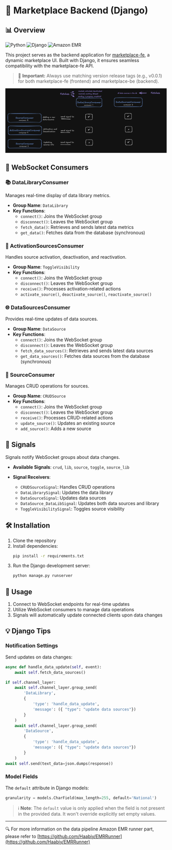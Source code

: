 # 🚀 Marketplace Backend (Django)

## 📊 Overview

![Python](https://img.shields.io/badge/Python-3776AB?style=for-the-badge&logo=python&logoColor=white)
![Django](https://img.shields.io/badge/Django-092E20?style=for-the-badge&logo=django&logoColor=white)
![Amazon EMR](https://img.shields.io/badge/Amazon%20EMR-FF9900?style=for-the-badge&logo=amazon-aws&logoColor=white)

This project serves as the backend application for [marketplace-fe](https://github.com/Haabiy/marketplace-fe), a dynamic marketplace UI. Built with Django, it ensures seamless compatibility with the marketplace-fe API. 

> 🔗 **Important:** Always use matching version release tags (e.g., v0.0.1) for both marketplace-fe (frontend) and marketplace-be (backend).

![ASGI Layout](./Assets/Consumer-Vs-Signal.png)


## 🔌 WebSocket Consumers

### 📚 DataLibraryConsumer

Manages real-time display of data library metrics.

- **Group Name**: `DataLibrary`
- **Key Functions**:
  - `connect()`: Joins the WebSocket group
  - `disconnect()`: Leaves the WebSocket group
  - `fetch_data()`: Retrieves and sends latest data metrics
  - `get_data()`: Fetches data from the database (synchronous)

### 🔄 ActivationSourcesConsumer

Handles source activation, deactivation, and reactivation.

- **Group Name**: `ToggleVisibility`
- **Key Functions**:
  - `connect()`: Joins the WebSocket group
  - `disconnect()`: Leaves the WebSocket group
  - `receive()`: Processes activation-related actions
  - `activate_source()`, `deactivate_source()`, `reactivate_source()`

### 🌐 DataSourcesConsumer

Provides real-time updates of data sources.

- **Group Name**: `DataSource`
- **Key Functions**:
  - `connect()`: Joins the WebSocket group
  - `disconnect()`: Leaves the WebSocket group
  - `fetch_data_sources()`: Retrieves and sends latest data sources
  - `get_data_sources()`: Fetches data sources from the database (synchronous)

### 📝 SourceConsumer

Manages CRUD operations for sources.

- **Group Name**: `CRUDSource`
- **Key Functions**:
  - `connect()`: Joins the WebSocket group
  - `disconnect()`: Leaves the WebSocket group
  - `receive()`: Processes CRUD-related actions
  - `update_source()`: Updates an existing source
  - `add_source()`: Adds a new source

## 📡 Signals

Signals notify WebSocket groups about data changes.

- **Available Signals**: `crud`, `lib`, `source`, `toggle`, `source_lib`

- **Signal Receivers**:
  - `CRUDSourceSignal`: Handles CRUD operations
  - `DataLibrarySignal`: Updates the data library
  - `DataSourceSignal`: Updates data sources
  - `DataSource_DataLibSignal`: Updates both data sources and library
  - `ToggleVisibilitySignal`: Toggles source visibility

## 🛠 Installation

1. Clone the repository
2. Install dependencies:
   ```bash
   pip install -r requirements.txt
   ```
3. Run the Django development server:
   ```bash
   python manage.py runserver
   ```

## 🚀 Usage

1. Connect to WebSocket endpoints for real-time updates
2. Utilize WebSocket consumers to manage data operations
3. Signals will automatically update connected clients upon data changes

## 💡 Django Tips

### Notification Settings

Send updates on data changes:

```python
async def handle_data_update(self, event):
    await self.fetch_data_sources()
```

```python
if self.channel_layer:
    await self.channel_layer.group_send(
        'DataLibrary',
        {
            'type': 'handle_data_update',
            'message': ({ "type": "update data sources"})
        }
    )
    await self.channel_layer.group_send(
        'DataSource',
        {
            'type': 'handle_data_update',
            'message': ({ "type": "update data sources"})
        }
    )
await self.send(text_data=json.dumps(response))
```

### Model Fields

The `default` attribute in Django models:

```python
granularity = models.CharField(max_length=255, default='National')
```

> ℹ️ **Note**: The `default` value is only applied when the field is not present in the provided data. It won't override explicitly set empty values.

---

🔍 For more information on the data pipeline Amazon EMR runner part, please refer to [https://github.com/Haabiy/EMRRunner](https://github.com/Haabiy/EMRRunner)